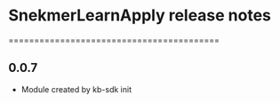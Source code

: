 # SnekmerLearnApply release notes
=========================================

0.0.7
-----
* Module created by kb-sdk init

